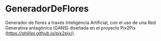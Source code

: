 ﻿# GeneradorDeFlores
Generador de flores a través Inteligencia Artificial, con el uso de una Red Generativa antagónica (GANS) diseñada en el proyecto Pix2Pix (https://phillipi.github.io/pix2pix/).
